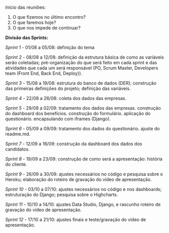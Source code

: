 Início das reuniões:
1. O que fizemos no último encontro?
2. O que faremos hoje?
3. O que nos impede de continuar?

**Divisão das Sprints:**

*Sprint 1* - 01/08 a 05/08: definição do tema

*Sprint 2* - 08/08 a 12/08: definição da estrutura básica de como as variáveis serão coletadas; pré-organização do que será feito em cada sprint e das atividades que cada um será responsável (PO, Scrum Master, Developers team (Front End, Back End, Deploy)).

*Sprint 3* - 15/08 a 19/08: estrutura do banco de dados (DER); construção das primeiras definições do projeto; definição das variáveis.

*Sprint 4* - 22/08 a 26/08: coleta dos dados das empresas.

*Sprint 5* - 29/08 a 02/09: tratamento dos dados das empresas. construção do dashboard dos benefícios. construção do formulário. aplicação do questionário. encapsulando com iframes (Django).

*Sprint 6* - 05/09 a 09/09: tratamento dos dados do questionário. ajuste do readme.md.

*Sprint 7* - 12/09 a 16/09: construção da dashboard dos dados dos candidatos.

*Sprint 8* - 19/09 a 23/09: construção de como será a apresentação: história do cliente.

*Sprint 9* - 26/09 a 30/09: ajustes necessários no código e pesquisa sobre o Heroku; elaboração do roteiro de gravação do vídeo de apresentação.

*Sprint 10* - 03/10 a 07/10: ajustes necessários no código e nos dashboards; estruturação do Django; pesquisa sobre o Highcharts. 

*Sprint 11* - 10/10 a 14/10: ajustes Data Studio, Django, e rascunho roteiro de gravação do vídeo de apresentação.

*Sprint 12* - 17/10 a 21/10: ajustes finais e teste/gravação do vídeo de apresentação.
